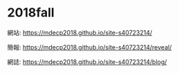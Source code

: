 # 2018fall

網站: https://mdecp2018.github.io/site-s40723214/

簡報: https://mdecp2018.github.io/site-s40723214/reveal/

網誌: https://mdecp2018.github.io/site-s40723214/blog/
